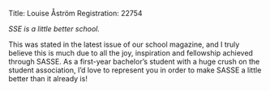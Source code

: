 Title: Louise Åström
Registration: 22754

*SSE is a little better school.*

This was stated in the latest issue of our school magazine, and I truly believe this is much due to all the joy, inspiration and fellowship achieved through SASSE. As a first-year bachelor’s student with a huge crush on the student association, I’d love to represent you in order to make SASSE a little better than it already is!
